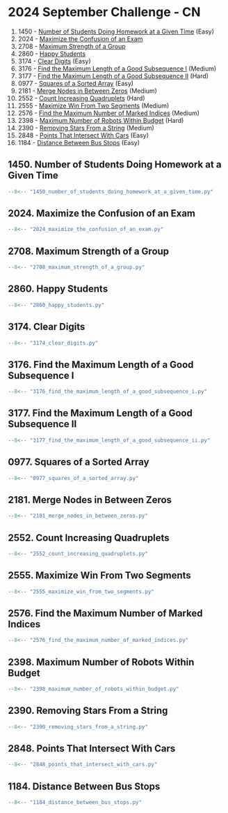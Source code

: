# 2024 September Challenge - CN

1. 1450 - [Number of Students Doing Homework at a Given Time](https://leetcode.com/problems/number-of-students-doing-homework-at-a-given-time/) (Easy)
2. 2024 - [Maximize the Confusion of an Exam](https://leetcode.com/problems/maximize-the-confusion-of-an-exam/)
3. 2708 - [Maximum Strength of a Group](https://leetcode.com/problems/maximum-strength-of-a-group/)
4. 2860 - [Happy Students](https://leetcode.com/problems/happy-students/)
5. 3174 - [Clear Digits](https://leetcode.com/problems/clear-digits/) (Easy)
6. 3176 - [Find the Maximum Length of a Good Subsequence I](https://leetcode.com/problems/find-the-maximum-length-of-a-good-subsequence-i/) (Medium)
7. 3177 - [Find the Maximum Length of a Good Subsequence II](https://leetcode.com/problems/find-the-maximum-length-of-a-good-subsequence-ii/) (Hard)
8. 0977 - [Squares of a Sorted Array](https://leetcode.com/problems/squares-of-a-sorted-array/) (Easy)
9. 2181 - [Merge Nodes in Between Zeros](https://leetcode.com/problems/merge-nodes-in-between-zeros/) (Medium)
10. 2552 - [Count Increasing Quadruplets](https://leetcode.com/problems/count-increasing-quadruplets/) (Hard)
11. 2555 - [Maximize Win From Two Segments](https://leetcode.com/problems/maximize-win-from-two-segments/) (Medium)
12. 2576 - [Find the Maximum Number of Marked Indices](https://leetcode.com/problems/find-the-maximum-number-of-marked-indices/) (Medium)
13. 2398 - [Maximum Number of Robots Within Budget](https://leetcode.com/problems/maximum-number-of-robots-within-budget/) (Hard)
14. 2390 - [Removing Stars From a String](https://leetcode.com/problems/removing-stars-from-a-string/) (Medium)
15. 2848 - [Points That Intersect With Cars](https://leetcode.com/problems/points-that-intersect-with-cars/) (Easy)
16. 1184 - [Distance Between Bus Stops](https://leetcode.com/problems/distance-between-bus-stops/) (Easy)

## 1450. Number of Students Doing Homework at a Given Time

```python
--8<-- "1450_number_of_students_doing_homework_at_a_given_time.py"
```

## 2024. Maximize the Confusion of an Exam

```python
--8<-- "2024_maximize_the_confusion_of_an_exam.py"
```

## 2708. Maximum Strength of a Group

```python
--8<-- "2708_maximum_strength_of_a_group.py"
```

## 2860. Happy Students

```python
--8<-- "2860_happy_students.py"
```

## 3174. Clear Digits

```python
--8<-- "3174_clear_digits.py"
```

## 3176. Find the Maximum Length of a Good Subsequence I

```python
--8<-- "3176_find_the_maximum_length_of_a_good_subsequence_i.py"
```

## 3177. Find the Maximum Length of a Good Subsequence II

```python
--8<-- "3177_find_the_maximum_length_of_a_good_subsequence_ii.py"
```

## 0977. Squares of a Sorted Array

```python
--8<-- "0977_squares_of_a_sorted_array.py"
```

## 2181. Merge Nodes in Between Zeros

```python
--8<-- "2181_merge_nodes_in_between_zeros.py"
```

## 2552. Count Increasing Quadruplets

```python
--8<-- "2552_count_increasing_quadruplets.py"
```

## 2555. Maximize Win From Two Segments

```python
--8<-- "2555_maximize_win_from_two_segments.py"
```

## 2576. Find the Maximum Number of Marked Indices

```python
--8<-- "2576_find_the_maximum_number_of_marked_indices.py"
```

## 2398. Maximum Number of Robots Within Budget

```python
--8<-- "2398_maximum_number_of_robots_within_budget.py"
```

## 2390. Removing Stars From a String

```python
--8<-- "2390_removing_stars_from_a_string.py"
```

## 2848. Points That Intersect With Cars

```python
--8<-- "2848_points_that_intersect_with_cars.py"
```

## 1184. Distance Between Bus Stops

```python
--8<-- "1184_distance_between_bus_stops.py"
```
